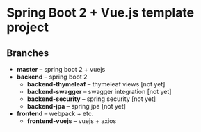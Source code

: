# Spring Boot 2 + Vue.js template project

## Branches
 * **master** – spring boot 2 + vuejs
 * **backend** – spring boot 2
 	* **backend-thymeleaf** – thymeleaf views [not yet]
 	* **backend-swagger** – swagger integration  [not yet]
 	* **backend-security** – spring security  [not yet]
	* **backend-jpa** – spring jpa  [not yet]
 * **frontend** – webpack + etc.
 	* **frontend-vuejs** – vuejs + axios
